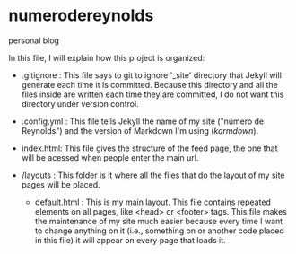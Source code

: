 # numerodereynolds
personal blog

In this file, I will explain how this project is organized:

  - .gitignore : This file says to git to ignore '_site' directory that Jekyll will generate each time it is committed. Because this directory and all the files inside are written each time they are committed, I do not want this directory under version control.
  
  - .config.yml : This file tells Jekyll the name of my site ("número de Reynolds") and the version of Markdown I'm using (*karmdown*).
  
  - index.html: This file gives the structure of the feed page, the one that will be acessed when people enter the main url.
  
  - /layouts : This folder is it where all the files that do the layout of my site pages will be placed.
      
    - default.html : This is my main layout. This file contains repeated elements on all pages, like \<head> or \<footer> tags. This file makes the maintenance of my site much easier because every time I want to change anything on it (i.e., something on <head> or another code placed in this file) it will appear on every page that loads it.
